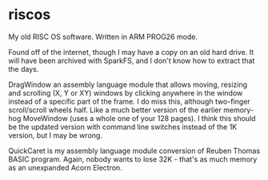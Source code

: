 # riscos
My old RISC OS software. Written in ARM PROG26 mode.

Found off of the internet, though I may have a copy on an old hard drive. It will have been archived with SparkFS, and I don't know how to extract that the days.

DragWindow an assembly language module that allows moving, resizing and scrolling (X, Y or XY) windows by clicking anywhere in the window instead of a specific part of the frame. I do miss this, although two-finger scroll/scroll wheels half. Like a much better version of the earlier memory-hog MoveWindow (uses a whole one of your 128 pages). I think this should be the updated version with command line switches instead of the 1K version, but I may be wrong.

QuickCaret is my assembly language module conversion of Reuben Thomas BASIC program. Again, nobody wants to lose 32K - that's as much memory as an unexpanded Acorn Electron.
